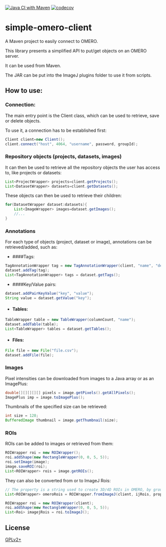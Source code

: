 [![Java CI with Maven](https://github.com/GReD-Clermont/simple-omero-client/actions/workflows/maven.yml/badge.svg)](https://github.com/GReD-Clermont/simple-omero-client/actions/workflows/maven.yml) [![codecov](https://codecov.io/gh/GReD-Clermont/simple-omero-client/branch/main/graph/badge.svg)](https://codecov.io/gh/GReD-Clermont/simple-omero-client)

# simple-omero-client

A Maven project to easily connect to OMERO.

This library presents a simplified API to put/get objects on an OMERO server. 
<p>It can be used from Maven.
<p>The JAR can be put into the ImageJ plugins folder to use it from scripts.


## How to use:


### Connection:
The main entry point is the Client class, which can be used to retrieve, save or delete objects.

<p>To use it, a connection has to be established first:

```java
Client client=new Client();
client.connect("host", 4064, "username", password, groupId);
```

### Repository objects (projects, datasets, images)

It can then be used to retrieve all the repository objects the user has access to, like projects or datasets:

```java
List<ProjectWrapper> projects=client.getProjects();
List<DatasetWrapper> datasets=client.getDatasets();
```

These objects can then be used to retrieve their children:

```java
for(DatasetWrapper dataset:datasets){
    List<ImageWrapper> images=dataset.getImages();
    //...
}
```

### Annotations

For each type of objects (project, dataset or image), annotations can be retrieved/added, such as:

* ####Tags:

```java
TagAnnotationWrapper tag = new TagAnnotationWrapper(client, "name", "description");
dataset.addTag(tag);
List<TagAnnotationWrapper> tags = dataset.getTags();
```

* ####Key/Value pairs:

```java
dataset.addPairKeyValue("key", "value");
String value = dataset.getValue("key");
```

* #### Tables:

```java
TableWrapper table = new TableWrapper(columnCount, "name");
dataset.addTable(table);
List<TableWrapper> tables = dataset.getTables();
```

* #### Files:

```java
File file = new File("file.csv");
dataset.addFile(file);
```

### Images

Pixel intensities can be downloaded from images to a Java array or as an ImagePlus:

```java
double[][][][][] pixels = image.getPixels().getAllPixels();
ImagePlus imp = image.toImagePlus();
```

Thumbnails of the specified size can be retrieved:

```java
int size = 128;
BufferedImage thumbnail = image.getThumbnail(size);
```

### ROIs

ROIs can be added to images or retrieved from them:

```java
ROIWrapper roi = new ROIWrapper();
roi.addShape(new RectangleWrapper(0, 0, 5, 5));
roi.setImage(image);
image.saveROI(roi);
List<ROIWrapper> rois = image.getROIs();
```

They can also be converted from or to ImageJ Rois:

```java
// The property is a string used to create 3D/4D ROIs in OMERO, by grouping shapes sharing the same value
List<ROIWrapper> omeroRois = ROIWrapper.fromImageJ(client, ijRois, property);

ROIWrapper roi = new ROIWrapper(client);
roi.addShape(new RectangleWrapper(0, 0, 5, 5));
List<Roi> imagejRois = roi.toImageJ();
```

## License
[GPLv2+](https://choosealicense.com/licenses/gpl-2.0/)